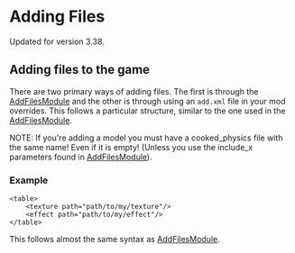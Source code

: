 # Adding Files

Updated for version 3.38.

## Adding files to the game

There are two primary ways of adding files. The first is through the [AddFilesModule](https://github.com/GreatBigBushyBeard/PAYDAY-2-BeardLib/wiki/AddFilesModule) and the other is through using an `add.xml` file in your mod overrides. This follows a particular structure, similar to the one used in the [AddFilesModule](https://github.com/GreatBigBushyBeard/PAYDAY-2-BeardLib/wiki/AddFilesModule).

NOTE: If you're adding a model you must have a cooked\_physics file with the same name! Even if it is empty! \(Unless you use the include\_x parameters found in [AddFilesModule](https://github.com/GreatBigBushyBeard/PAYDAY-2-BeardLib/wiki/AddFilesModule)\).

### Example

```markup
<table>
    <texture path="path/to/my/texture"/>
    <effect path="path/to/my/effect"/>
</table>
```

This follows almost the same syntax as [AddFilesModule](https://github.com/GreatBigBushyBeard/PAYDAY-2-BeardLib/wiki/AddFilesModule).

